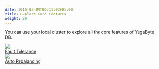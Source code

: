 ```yaml
---
date: 2016-03-09T00:11:02+01:00
title: Explore Core Features
weight: 20
---
```


<div>
  <p>You can use your local cluster to explore all the core features of YugaByte DB.</p>

  <a class="section-link icon-offset" href="/explore/fault-tolerance">
    <div class="icon">
      <img src="/images/section_icons/explore/fault_tolerance.png" aria-hidden="true" />
    </div>
    <div class="text">
      Fault Tolerance
    </div>
  </a>

  <a class="section-link icon-offset" href="/explore/auto-rebalancing">
    <div class="icon">
      <img src="/images/section_icons/explore/auto_rebalance.png" aria-hidden="true" />
    </div>
    <div class="text">
      Auto Rebalancing
    </div>
  </a>
</div>
